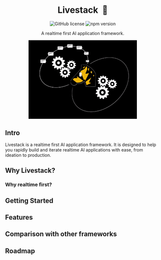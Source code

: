 
<h1 align="center">Livestack&nbsp; 🦓
</h1>

<p align="center">
<img src="https://img.shields.io/badge/license-MIT-blue.svg" alt="GitHub license" />
<img src="https://img.shields.io/npm/v/@livestack/core.svg?style=flat" alt="npm version" />
</p>

<p align="center">A realtime first AI application framework.</p>

<p align="center">
<img src="assets/intro.gif"
     width="70%" height="auto" hspace="10" />
</p>

## Intro

Livestack is a realtime first AI application framework. It is designed to help you rapidly build and iterate realtime AI applications with ease, from ideation to production. 

## Why Livestack?

### Why realtime first?

## Getting Started

## Features

## Comparison with other frameworks

## Roadmap


